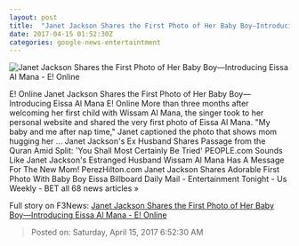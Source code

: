 ```yaml
---
layout: post
title:  "Janet Jackson Shares the First Photo of Her Baby Boy—Introducing Eissa Al Mana - E! Online"
date: 2017-04-15 01:52:30Z
categories: google-news-entertaintment
---
```


![Janet Jackson Shares the First Photo of Her Baby Boy—Introducing Eissa Al Mana - E! Online](http://akns-images.eonline.com/eol_images/Entire_Site/2017314/rs_600x600-170414182229-600.Janet-Jackson-Eissa-Al-Mana.kg.041417.jpg?downsize=450:*&crop=450:350;left,top)

E! Online Janet Jackson Shares the First Photo of Her Baby Boy—Introducing Eissa Al Mana E! Online More than three months after welcoming her first child with Wissam Al Mana, the singer took to her personal website and shared the very first photo of Eissa Al Mana. "My baby and me after nap time," Janet captioned the photo that shows mom hugging her ... Janet Jackson's Ex Husband Shares Passage from the Quran Amid Split: 'You Shall Most Certainly Be Tried' PEOPLE.com Sounds Like Janet Jackson's Estranged Husband Wissam Al Mana Has A Message For The New Mom! PerezHilton.com Janet Jackson Shares Adorable First Photo With Baby Boy Eissa Billboard Daily Mail - Entertainment Tonight - Us Weekly - BET all 68 news articles »


Full story on F3News: [Janet Jackson Shares the First Photo of Her Baby Boy—Introducing Eissa Al Mana - E! Online](http://www.f3nws.com/n/bzz3RB)

> Posted on: Saturday, April 15, 2017 6:52:30 AM
